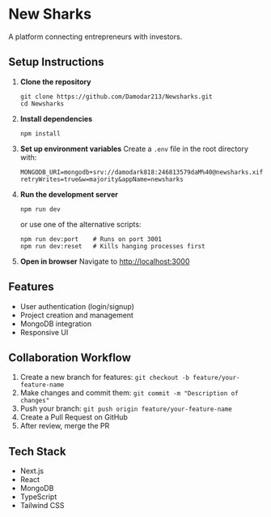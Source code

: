 # New Sharks

A platform connecting entrepreneurs with investors.

## Setup Instructions

1. **Clone the repository**
   ```
   git clone https://github.com/Damodar213/Newsharks.git
   cd Newsharks
   ```

2. **Install dependencies**
   ```
   npm install
   ```

3. **Set up environment variables**
   Create a `.env` file in the root directory with:
   ```
   MONGODB_URI=mongodb+srv://damodark818:246813579daM%40@newsharks.xif4ym2.mongodb.net/?retryWrites=true&w=majority&appName=newsharks
   ```

4. **Run the development server**
   ```
   npm run dev
   ```
   or use one of the alternative scripts:
   ```
   npm run dev:port    # Runs on port 3001
   npm run dev:reset   # Kills hanging processes first
   ```

5. **Open in browser**
   Navigate to [http://localhost:3000](http://localhost:3000)

## Features

- User authentication (login/signup)
- Project creation and management
- MongoDB integration
- Responsive UI

## Collaboration Workflow

1. Create a new branch for features: `git checkout -b feature/your-feature-name`
2. Make changes and commit them: `git commit -m "Description of changes"`
3. Push your branch: `git push origin feature/your-feature-name`
4. Create a Pull Request on GitHub
5. After review, merge the PR

## Tech Stack

- Next.js
- React
- MongoDB
- TypeScript
- Tailwind CSS 
